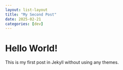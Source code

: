 ```yaml
---
layout: list-layout
title: "My Second Post"
date: 2025-02-21
categories: [dev]
---
```


# Hello World!

This is my first post in Jekyll without using any themes.
